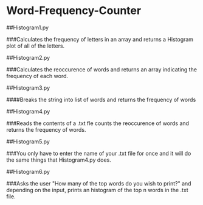# Word-Frequency-Counter

##Histogram1.py

###Calculates the frequency of letters in an array and returns a Histogram plot of all of the letters.

##Histogram2.py

###Calculates the reoccurence of words and returns an array indicating the frequency of each word.

##Histogram3.py

####Breaks the string into list of words and returns the frequency of words

##Histogram4.py

###Reads the contents of a .txt fle counts the reoccurence of words and returns the frequency of words.

##Histogram5.py

###You only have to enter the name of your .txt file for once and it will do the same things that Histogram4.py does.

##Histogram6.py

###Asks the user "How many of the top words do you wish to print?" and depending on the input, prints an histogram of the top n words in the .txt file.
